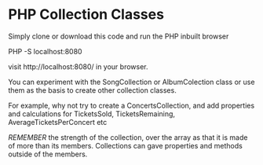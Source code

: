 PHP Collection Classes
=============================

Simply clone or download this code and run the PHP inbuilt browser

PHP -S localhost:8080

visit http://localhost:8080/ in your browser.


You can experiment with the SongCollection or AlbumColection class or use them as the basis to create other collection classes.
 
For example, why not try to create a ConcertsCollection, and add properties and calculations for TicketsSold, TicketsRemaining, AverageTicketsPerConcert etc

*REMEMBER* the strength of the collection, over the array as that it is made of more than its members.
Collections can gave properties and methods outside of the members.


